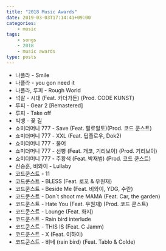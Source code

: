 ```yaml
---
title: "2018 Music Awards"
date: 2019-03-03T17:14:41+09:00
categories: 
    - music
tags:
    - songs
    - 2018
    - music awards 
type: posts
---
```


* 나플라 - Smile
* 나플라 - you gon need it
* 나플라, 루피 - Rough World
* 넉살 - 시대 (Feat. 카더가든) (Prod. CODE KUNST)
* 루피 - Gear 2 [Remastered]
* 루피 - Take off
* 빅뱅 - 꽃 길
* 쇼미더머니 777 - Save (Feat. 팔로알토)(Prod. 코드 쿤스트)
* 쇼미더머니 777 - XXL (Feat. 딥플로우, Dok2)
* 쇼미더머니 777 - 물어
* 쇼미더머니 777 - 선빵 (Feat. 개코, 기리보이) (Prod. 기리보이)
* 쇼미더머니 777 - 주황색 (Feat. 박재범) (Prod. 코드 쿤스트)
* 신승훈, 비와이 - Lullaby
* 코드쿤스트 - 11
* 코드쿤스트 - BLESS (Feat. 로꼬 & 우원재)
* 코드쿤스트 - Beside Me (Feat. 비와이, YDG, 수란)
* 코드쿤스트 - Don`t shoot me MAMA (Feat. Car, the garden)
* 코드쿤스트 - Hate You (Feat. 우원재) (Prod. 코드 쿤스트)
* 코드쿤스트 - Lounge (Feat. 화지)
* 코드쿤스트 - Rain bird interlude
* 코드쿤스트 - THIS IS (Feat. C Jamm)
* 코드쿤스트 - X (Feat. 이하이)
* 코드쿤스트 - 비네 (rain bird) (Feat. Tablo & Colde)
